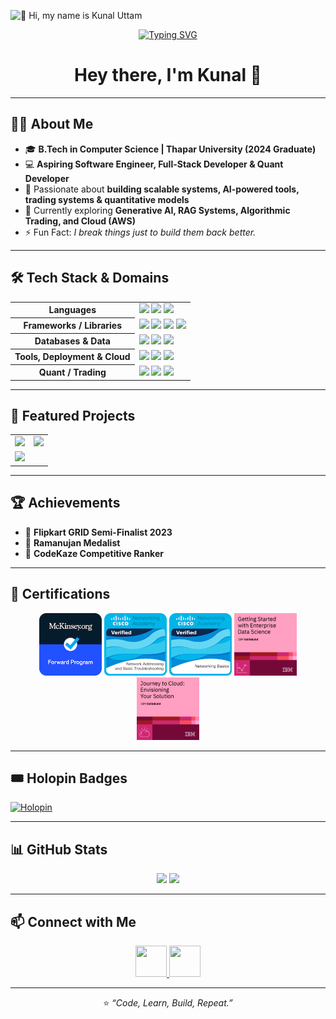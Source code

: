 ![👋 Hi, my name is Kunal Uttam](https://user-images.githubusercontent.com/10498744/210012254-234538ff-d198-48aa-8964-37e6fd45d227.gif)

<p align="center">
  <a href="https://git.io/typing-svg">
    <img src="https://readme-typing-svg.demolab.com?font=Noto+Sans+Phags-pa&weight=900&size=16&duration=1000&pause=100&color=00C2FF&center=true&vCenter=true&width=600&lines=B.Tech+CS+-+Thapar+University+(2024);Full-Stack+%26+Quant+Dev+%7C+AI+Enthusiast;Building+AI-powered+Tools+%26+Scalable+Systems" alt="Typing SVG" />
  </a>
</p>

<p align="center">
  <h1 align="center">Hey there, I'm Kunal 👋</h1>
</p>


---

## 👨‍💻 About Me
- 🎓 **B.Tech in Computer Science | Thapar University (2024 Graduate)**  
- 💻 **Aspiring Software Engineer, Full-Stack Developer & Quant Developer**  
- 🚀 Passionate about **building scalable systems, AI-powered tools, trading systems & quantitative models**  
- 🌱 Currently exploring **Generative AI, RAG Systems, Algorithmic Trading, and Cloud (AWS)**  
- ⚡ Fun Fact: _I break things just to build them back better._  

---

## 🛠️ Tech Stack & Domains

<table align="center" style="width:100%">
  <tr>
    <th>Languages</th>
    <td>
      <img src="https://img.shields.io/badge/C++-00599C?style=flat-square&logo=cplusplus&logoColor=white"/>
      <img src="https://img.shields.io/badge/Python-3776AB?style=flat-square&logo=python&logoColor=white"/>
      <img src="https://img.shields.io/badge/JavaScript-323330?style=flat-square&logo=javascript&logoColor=F7DF1E"/>
    </td>
  </tr>
  <tr>
    <th>Frameworks / Libraries</th>
    <td>
      <img src="https://img.shields.io/badge/React-20232A?style=flat-square&logo=react&logoColor=61DAFB"/>
      <img src="https://img.shields.io/badge/Node.js-43853D?style=flat-square&logo=node-dot-js&logoColor=white"/>
      <img src="https://img.shields.io/badge/Express.js-000000?style=flat-square&logo=express&logoColor=white"/>
      <img src="https://img.shields.io/badge/NumPy-Pandas-SciPy-E91E63?style=flat-square&logo=python&logoColor=white"/>
    </td>
  </tr>
  <tr>
    <th>Databases & Data</th>
    <td>
      <img src="https://img.shields.io/badge/MongoDB-4EA94B?style=flat-square&logo=mongodb&logoColor=white"/>
      <img src="https://img.shields.io/badge/MySQL-4479A1?style=flat-square&logo=mysql&logoColor=white"/>
      <img src="https://img.shields.io/badge/Redis-DC382D?style=flat-square&logo=redis&logoColor=white"/>
    </td>
  </tr>
  <tr>
    <th>Tools, Deployment & Cloud</th>
    <td>
      <img src="https://img.shields.io/badge/Docker-2496ED?style=flat-square&logo=docker&logoColor=white"/>
      <img src="https://img.shields.io/badge/AWS-232F3E?style=flat-square&logo=amazon-aws&logoColor=white"/>
      <img src="https://img.shields.io/badge/GitHub-181717?style=flat-square&logo=github"/>
    </td>
  </tr>
  <tr>
    <th>Quant / Trading</th>
    <td>
      <img src="https://img.shields.io/badge/Algorithmic_Trading-00BCD4?style=flat-square&logo=tradingview"/>
      <img src="https://img.shields.io/badge/Backtesting_Strategies-8BC34A?style=flat-square&logo=python"/>
      <img src="https://img.shields.io/badge/Financial_Modelling-FF5722?style=flat-square&logo=excel"/>
    </td>
  </tr>
</table>

---

## 📌 Featured Projects  

<table align="center" style="width:100%">
  <tr>
    <td>
      <a href="https://github.com/kunal534/Chat_bot">
        <img src="https://github-readme-stats.vercel.app/api/pin/?username=kunal534&repo=Chat_bot&theme=tokyonight" />
      </a>
    </td>
    <td>
      <a href="https://github.com/kunal534/Topic_Tracker">
        <img src="https://github-readme-stats.vercel.app/api/pin/?username=kunal534&repo=Topic_Tracker&theme=tokyonight" />
      </a>
    </td>
  </tr>
  <tr>
    <td>
      <a href="https://github.com/kunal534/Doc-Crawler">
        <img src="https://github-readme-stats.vercel.app/api/pin/?username=kunal534&repo=Doc-Crawler&theme=tokyonight" />
      </a>
    </td>
    <td>
      <!-- Optionally, you may add a quant / trading project here -->
    </td>
  </tr>
</table>

---

## 🏆 Achievements
- 🏅 **Flipkart GRID Semi-Finalist 2023**  
- 🏅 **Ramanujan Medalist**  
- 🏅 **CodeKaze Competitive Ranker**  

---

## 🏅 Certifications
<p align="center">
  <img src="Badges/mckinsey-org-forward-program.png" width="100" alt="McKinsey Forward Program"/>
  <img src="Badges/network-addressing-and-basic-troubleshooting.png" width="100" alt="Network Addressing"/>
  <img src="Badges/networking-basics.png" width="100" alt="Networking Basics"/>
  <img src="Badges/getting-started-with-enterprise-data-science.2.png" width="100" alt="Enterprise Data Science"/>
  <img src="Badges/journey-to-cloud-envisioning-your-solution.2.png" width="100" alt="Cloud Journey"/>
</p>

---

## 🎟️ Holopin Badges
[![Holopin](https://holopin.me/kunal534)](https://holopin.io/@kunal534)

---

## 📊 GitHub Stats
<p align="center">
  <img src="https://github-readme-stats.vercel.app/api?username=kunal534&show_icons=true&theme=tokyonight" />
  <img src="https://streak-stats.demolab.com?user=kunal534&theme=tokyonight&hide_border=true" />
</p>

---

## 📫 Connect with Me
<p align="center">
  <a href="https://www.linkedin.com/in/kunal-uttam-379378205/" target="_blank">
    <img src="https://img.icons8.com/?size=512&id=60ZV_wYC0BM2&format=png" width="50" height="50"/>
  </a>
  <a href="mailto:kunaluttam20@gmail.com">
    <img src="https://cdn4.iconfinder.com/data/icons/social-media-and-logos-11/32/Logo_Gmail_envelope_letter_email-512.png" width="50" height="50"/>
  </a>
</p>

---

<p align="center">
  ⭐️ <i>“Code, Learn, Build, Repeat.”</i>  
</p>

</samp>
